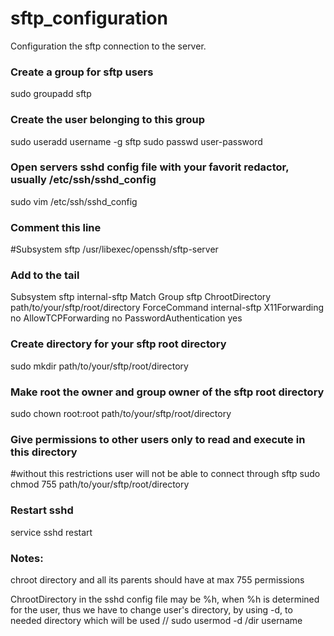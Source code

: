 # sftp_configuration
Configuration the sftp connection to the server.

### Create a group for sftp users
sudo groupadd sftp

### Create the user belonging to this group
sudo useradd username -g sftp
sudo passwd user-password

### Open servers sshd config file with your favorit redactor, usually /etc/ssh/sshd_config
sudo vim /etc/ssh/sshd_config

### Comment this line
#Subsystem	sftp	/usr/libexec/openssh/sftp-server

### Add to the tail
Subsystem sftp internal-sftp
Match Group sftp
	ChrootDirectory path/to/your/sftp/root/directory
	ForceCommand internal-sftp
	X11Forwarding no
	AllowTCPForwarding no
	PasswordAuthentication yes
 
### Create directory for your sftp root directory
sudo mkdir path/to/your/sftp/root/directory

### Make root the owner and group owner of the sftp root directory
sudo chown root:root path/to/your/sftp/root/directory

### Give permissions to other users only to read and execute in this directory 
#without this restrictions user will not be able to connect through sftp
sudo chmod 755 path/to/your/sftp/root/directory

### Restart sshd
service sshd restart

### Notes:
chroot directory and all its parents should have at max 755 permissions

ChrootDirectory in the sshd config file may be %h, when %h is determined for the user,
thus we have to change user's directory, by using -d, to needed directory which will be used  // sudo usermod -d /dir username
